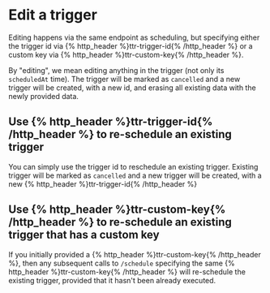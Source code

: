 # Edit a trigger

Editing happens via the same endpoint as scheduling, but specifying either the trigger id via {% http_header %}ttr-trigger-id{% /http_header %} or a custom key via {% http_header %}ttr-custom-key{% /http_header %}.

By "editing", we mean editing anything in the trigger (not only its `scheduledAt` time). The trigger will be marked as `cancelled` and a new trigger will be created, with a new id, and erasing all existing data with the newly provided data.

## Use {% http_header %}ttr-trigger-id{% /http_header %} to re-schedule an existing trigger

You can simply use the trigger id to reschedule an existing trigger. Existing trigger will be marked as `cancelled` and a new trigger will be created, with a new {% http_header %}ttr-trigger-id{% /http_header %}

## Use {% http_header %}ttr-custom-key{% /http_header %} to re-schedule an existing trigger that has a custom key

If you initially provided a {% http_header %}ttr-custom-key{% /http_header %}, then any subsequent calls to `/schedule` specifying the same {% http_header %}ttr-custom-key{% /http_header %} will re-schedule the existing trigger, provided that it hasn't been already executed.
